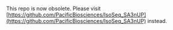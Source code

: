 This repo is now obsolete. Please visit [https://github.com/PacificBiosciences/IsoSeq_SA3nUP](https://github.com/PacificBiosciences/IsoSeq_SA3nUP) instead.
